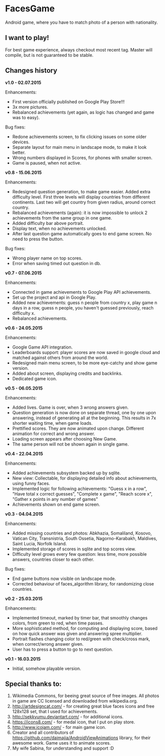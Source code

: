 # FacesGame
Android game, where you have to match photo of a person with nationality.


## I want to play!

For best game experience, always checkout most recent tag. Master will compile, but is not guaranteed to be stable.


## Changes history

**v1.0 - 02.07.2015**

Enhancements:

* First version officially published on Google Play Store!!!
* 3x more pictures.
* Rebalanced achievements (yet again, as logic has changed and game was to easy).

Bug fixes:

* Redone achievements screen, to fix clicking issues on some older devices.
* Separate layout for main menu in landscape mode, to make it look better.
* Wrong numbers displayed in Scores, for phones with smaller screen.
* Game is paused, when not active.

**v0.8 - 15.06.2015**

Enhancements:

* Redesigned question generation, to make game easier. Added extra difficulty level. First three levels will display countries from different continents. Last two will get country from given radius, around correct country.
* Rebalanced achievements (again): it is now impossible to unlock 2 achievements from the same group in one game.
* Added difficulty bar above portrait.
* Display text, when no achievements unlocked.
* After last question game automatically goes to end game screen. No need to press the button.

Bug fixes:

* Wrong player name on top scores.
* Error when saving timed out question in db.

**v0.7 - 07.06.2015**

Enhancements:

* Connected in game achievements to Google Play API achievements.
* Set up the project and api in Google Play.
* Added new achievements: guess n people from country x, play game n days in a row, guess n people, you haven't guessed previously, reach difficulty x.
* Rebalanced achievements.

**v0.6 - 24.05.2015**

Enhancements:

* Google Game API integration.
* Leaderboards support: player scores are now saved in google cloud and matched against others from around the world.
* Redesigned main menu screen, to be more eye-catchy and show game version.
* Added about screen, displaying credits and backlinks.
* Dedicated game icon.

**v0.5 - 06.05.2015**

Enhancements:

* Added lives. Game is over, when 3 wrong answers given.
* Question generation is now done on separate thread, one by one upon answering, instead of
generating all at the beginning. This results in 7x shorter waiting time, when game loads.
* Prettified scores. They are now animated upon change.
Different animation for correct and wrong answer.
* Loading screen appears after choosing New Game.
* The same person will not be shown again in single game.

**v0.4 - 22.04.2015**

Enhancements:

* Added achievements subsystem backed up by sqlite.
* New view: Collectable, for displaying detailed info about achievements, using funny faces.
* Implemented logic for following achievements: "Guess x in a row", "Have total x correct guesses",
"Complete x game", "Reach score x", "Gather x points in any number of games"
* Achievements shown on end game screen.

**v0.3 - 04.04.2015**

Enhancements:

* Added missing countries and photos: Abkhazia, Somaliland, Kosovo, Vatican City, 
  Transnistria, South Ossetia, Nagorno-Karabakh, Maldives, Saint Lucia, Norfolk Island.
* Implemented storage of scores in sqlite and top scores view.
* Difficulty level grows every few question: less time, more possible answers, 
  countries closer to each other.
  
Bug fixes:

* End game buttons now visible on landscape mode.
* Corrected behaviour of faces_algorithm library, for randomizing close countries.  


**v0.2 - 25.03.2015**

Enhancements:

* Implemented timeout, marked by timer bar, that smoothly changes colors, from green to red, when time passes.
* More sophisticated method, for computing and displaying score, based on how quick answer was given and answering spree multiplier.
* Portrait flashes changing color to red/green with check/cross mark, when correct/wrong answer given.
* User has to press a button to go to next question.


**v0.1 - 16.03.2015**

* Initial, somehow playable version.


## Special thanks to:

1. Wikimedia Commons, for beeing great source of free images. All photos in game are CC licensed and downloaded from wikipedia.org.
2. http://artdesigncat.com/ - for creating great blue faces icons and free 128x128 set, that I used for achievements.
3. http://sekkyumu.deviantart.com/ - for additional icons.
4. https://icons8.com/ - for medal icon, that I put on play store.
5. http://www.icojam.com/ - for main game icon.
6. Creator and all contributors of https://github.com/daimajia/AndroidViewAnimations library, for their awesome work.
Game uses it to animate scores.
7. My wife Sabina, for understanding and support :D